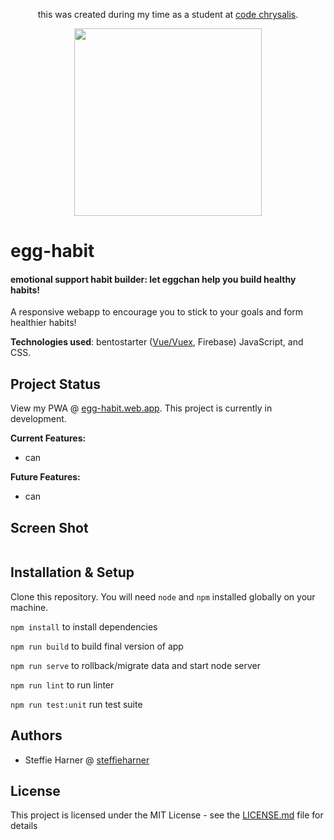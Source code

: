 <p align="center">this was created during my time as a student at <a href="https://codechrysalis.io">code chrysalis</a>.

</p>
<p align="center"><img src="" width="300" /></p>

# egg-habit

#### emotional support habit builder: let eggchan help you build healthy habits!

A responsive webapp to encourage you to stick to your goals and form healthier habits!

**Technologies used**: bentostarter ([Vue/Vuex](https://vuex.vuejs.org/installation.html), Firebase) JavaScript, and CSS.

## Project Status

View my PWA @ [egg-habit.web.app](https://egg-habit.web.app/home/). This project is currently in development.

**Current Features:**

- can

**Future Features:**

- can

## Screen Shot

<img src="">

## Installation & Setup

Clone this repository. You will need `node` and `npm` installed globally on your machine.

`npm install` to install dependencies

`npm run build` to build final version of app

`npm run serve` to rollback/migrate data and start node server

`npm run lint` to run linter

`npm run test:unit` run test suite

## Authors

- Steffie Harner @ [steffieharner](https://github.com/steffieharner)

## License

This project is licensed under the MIT License - see the [LICENSE.md](https://gist.github.com/PurpleBooth/LICENSE.md) file for details